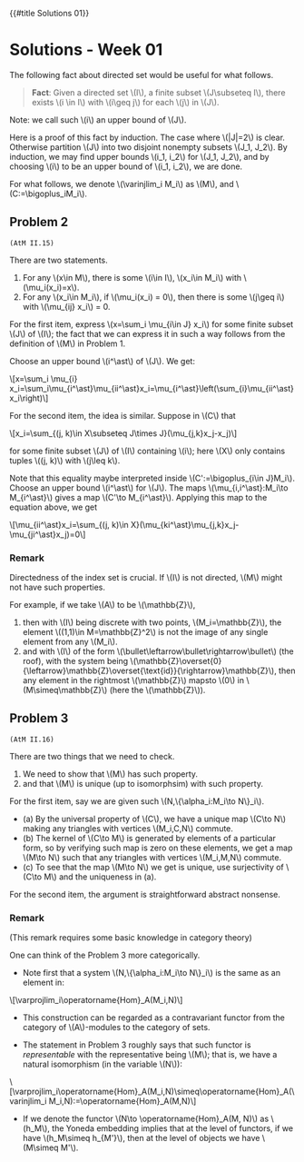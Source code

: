 {{#title Solutions 01}}

# Solutions - Week 01

The following fact about directed set would be useful for what follows.

> **Fact**: Given a directed set \\(I\\), a finite subset \\(J\subseteq I\\), there exists \\(i \in I\\) with \\(i\geq j\\) for each \\(j\\) in \\(J\\).

Note: we call such \\(i\\) an upper bound of \\(J\\).

Here is a proof of this fact by induction. The case where \\(|J|=2\\) is clear. Otherwise partition \\(J\\) into two disjoint nonempty subsets \\(J_1, J_2\\). By induction, we may find upper bounds \\(i\_1, i\_2\\) for \\(J_1, J_2\\), and by choosing \\(i\\) to be an upper bound of \\(i\_1, i\_2\\), we are done.


For what follows, we denote \\(\varinjlim\_i M_i\\) as \\(M\\), and \\(C:=\bigoplus\_iM\_i\\).

## Problem 2

`(AtM II.15)`

There are two statements.

1. For any \\(x\in M\\), there is some \\(i\in I\\), \\(x\_i\in M\_i\\) with \\(\mu\_i(x\_i)=x\\).
2. For any \\(x\_i\in M\_i\\), if \\(\mu\_i(x\_i) = 0\\), then there is some \\(j\geq i\\) with \\(\mu\_{ij} x\_i\\) = 0.

For the first item, express \\(x=\sum\_i \mu\_{i\in J} x\_i\\) for some finite subset \\(J\\) of \\(I\\); the fact that we can express it in such a way follows from the definition of \\(M\\) in Problem 1.

Choose an upper bound \\(i\^\ast\\) of \\(J\\). We get:

\\[x=\sum\_i \mu\_{i} x\_i=\sum\_i\mu\_{i\^\ast}\mu\_{ii\^\ast}x\_i=\mu\_{i\^\ast}\left(\sum\_{i}\mu\_{ii\^\ast}x\_i\right)\\]

For the second item, the idea is similar. Suppose in \\(C\\) that

\\[x\_i=\sum\_{(j, k)\in X\subseteq J\times J}(\mu\_{j,k}x\_j-x\_j)\\]

for some finite subset \\(J\\) of \\(I\\) containing \\(i\\); here \\(X\\) only contains tuples \\((j, k)\\) with \\(j\leq k\\).

Note that this equality maybe interpreted inside \\(C':=\bigoplus\_{i\in J}M\_i\\). Choose an upper bound \\(i\^\ast\\) for \\(J\\). The maps \\(\mu\_{i,i\^\ast}:M\_i\to M\_{i\^\ast}\\) gives a map \\(C'\to M\_{i\^\ast}\\). Applying this map to the equation above, we get

\\[\mu\_{ii\^\ast}x\_i=\sum\_{(j, k)\in X}(\mu\_{ki\^\ast}\mu\_{j,k}x\_j-\mu\_{ji\^\ast}x\_j)=0\\]


### Remark

Directedness of the index set is crucial. If \\(I\\) is not directed, \\(M\\) might not have such properties.

For example, if we take \\(A\\) to be \\(\mathbb{Z}\\),
1. then with \\(I\\) being discrete with two points, \\(M\_i=\mathbb{Z}\\), the element \\((1,1)\in M=\mathbb{Z}\^2\\) is not the image of any single element from any \\(M\_i\\).
2. and with \\(I\\) of the form \\(\bullet\leftarrow\bullet\rightarrow\bullet\\) (the roof), with the system being \\(\mathbb{Z}\overset{0}{\leftarrow}\mathbb{Z}\overset{\text{id}}{\rightarrow}\mathbb{Z}\\), then any element in the rightmost \\(\mathbb{Z}\\) mapsto \\(0\\) in \\(M\simeq\mathbb{Z}\\) (here the \\(\mathbb{Z}\\)).

## Problem 3

`(AtM II.16)`

There are two things that we need to check.

1. We need to show that \\(M\\) has such property.
2. and that \\(M\\) is unique (up to isomorphsim) with such property.

For the first item, say we are given such \\(N,\\{\alpha\_i:M\_i\to N\\}\_i\\).
* (a) By the universal property of \\(C\\), we have a unique map \\(C\to N\\) making any triangles with vertices \\(M\_i,C,N\\) commute.
* (b) The kernel of \\(C\to M\\) is generated by elements of a particular form, so by verifying such map is zero on these elements, we get a map \\(M\to N\\) such that any triangles with vertices \\(M\_i,M,N\\) commute.
* (c) To see that the map \\(M\to N\\) we get is unique, use surjectivity of \\(C\to M\\) and the uniqueness in (a).

For the second item, the argument is straightforward abstract nonsense.

### Remark

(This remark requires some basic knowledge in category theory)

One can think of the Problem 3 more categorically.

* Note first that a system \\(N,\\{\alpha\_i:M\_i\to N\\}\_i\\) is the same as an element in:

\\[\varprojlim\_i\operatorname{Hom}\_A(M\_i,N)\\]

* This construction can be regarded as a contravariant functor from the category of \\(A\\)-modules to the category of sets.

* The statement in Problem 3 roughly says that such functor is *representable* with the representative being \\(M\\); that is, we have a natural isomorphism (in the variable \\(N\\)):

\\[\varprojlim\_i\operatorname{Hom}\_A(M\_i,N)\simeq\operatorname{Hom}\_A(\varinjlim\_i M\_i,N):=\operatorname{Hom}\_A(M,N)\\]

* If we denote the functor \\(N\to \operatorname{Hom}\_A(M, N)\\) as \\(h\_M\\), the Yoneda embedding implies that at the level of functors, if we have \\(h\_M\simeq h\_{M'}\\), then at the level of objects we have \\(M\simeq M'\\).